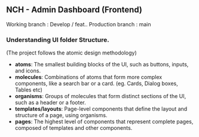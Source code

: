 ## NCH - Admin Dashboard (Frontend)

Working branch : Develop / feat..
Production branch : main

### Understanding UI folder Structure.

(The project follows the atomic design methodology)

- **atoms**: The smallest building blocks of the UI, such as buttons, inputs, and icons.
- **molecules**: Combinations of atoms that form more complex components, like a search bar or a card. (eg. Cards, Dialog boxes, Tables etc)
- **organisms**: Groups of molecules that form distinct sections of the UI, such as a header or a footer.
- **templates/layouts**: Page-level components that define the layout and structure of a page, using organisms.
- **pages**: The highest level of components that represent complete pages, composed of templates and other components.
